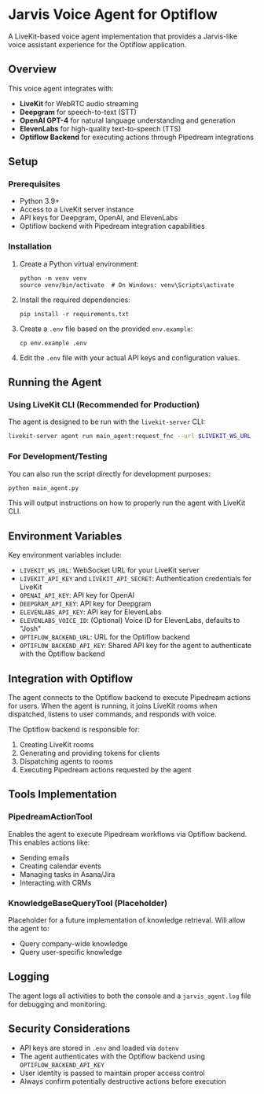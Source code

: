 # Jarvis Voice Agent for Optiflow

A LiveKit-based voice agent implementation that provides a Jarvis-like voice assistant experience for the Optiflow application.

## Overview

This voice agent integrates with:
- **LiveKit** for WebRTC audio streaming
- **Deepgram** for speech-to-text (STT)
- **OpenAI GPT-4** for natural language understanding and generation
- **ElevenLabs** for high-quality text-to-speech (TTS)
- **Optiflow Backend** for executing actions through Pipedream integrations

## Setup

### Prerequisites

- Python 3.9+
- Access to a LiveKit server instance
- API keys for Deepgram, OpenAI, and ElevenLabs
- Optiflow backend with Pipedream integration capabilities

### Installation

1. Create a Python virtual environment:
   ```
   python -m venv venv
   source venv/bin/activate  # On Windows: venv\Scripts\activate
   ```

2. Install the required dependencies:
   ```
   pip install -r requirements.txt
   ```

3. Create a `.env` file based on the provided `env.example`:
   ```
   cp env.example .env
   ```

4. Edit the `.env` file with your actual API keys and configuration values.

## Running the Agent

### Using LiveKit CLI (Recommended for Production)

The agent is designed to be run with the `livekit-server` CLI:

```bash
livekit-server agent run main_agent:request_fnc --url $LIVEKIT_WS_URL --api-key $LIVEKIT_API_KEY --api-secret $LIVEKIT_API_SECRET
```

### For Development/Testing

You can also run the script directly for development purposes:

```bash
python main_agent.py
```

This will output instructions on how to properly run the agent with LiveKit CLI.

## Environment Variables

Key environment variables include:

- `LIVEKIT_WS_URL`: WebSocket URL for your LiveKit server
- `LIVEKIT_API_KEY` and `LIVEKIT_API_SECRET`: Authentication credentials for LiveKit
- `OPENAI_API_KEY`: API key for OpenAI
- `DEEPGRAM_API_KEY`: API key for Deepgram
- `ELEVENLABS_API_KEY`: API key for ElevenLabs
- `ELEVENLABS_VOICE_ID`: (Optional) Voice ID for ElevenLabs, defaults to "Josh"
- `OPTIFLOW_BACKEND_URL`: URL for the Optiflow backend
- `OPTIFLOW_BACKEND_API_KEY`: Shared API key for the agent to authenticate with the Optiflow backend

## Integration with Optiflow

The agent connects to the Optiflow backend to execute Pipedream actions for users. When the agent is running, it joins LiveKit rooms when dispatched, listens to user commands, and responds with voice.

The Optiflow backend is responsible for:
1. Creating LiveKit rooms
2. Generating and providing tokens for clients
3. Dispatching agents to rooms
4. Executing Pipedream actions requested by the agent

## Tools Implementation

### PipedreamActionTool

Enables the agent to execute Pipedream workflows via Optiflow backend. This enables actions like:
- Sending emails
- Creating calendar events
- Managing tasks in Asana/Jira
- Interacting with CRMs

### KnowledgeBaseQueryTool (Placeholder)

Placeholder for a future implementation of knowledge retrieval. Will allow the agent to:
- Query company-wide knowledge
- Query user-specific knowledge

## Logging

The agent logs all activities to both the console and a `jarvis_agent.log` file for debugging and monitoring.

## Security Considerations

- API keys are stored in `.env` and loaded via `dotenv`
- The agent authenticates with the Optiflow backend using `OPTIFLOW_BACKEND_API_KEY`
- User identity is passed to maintain proper access control
- Always confirm potentially destructive actions before execution 